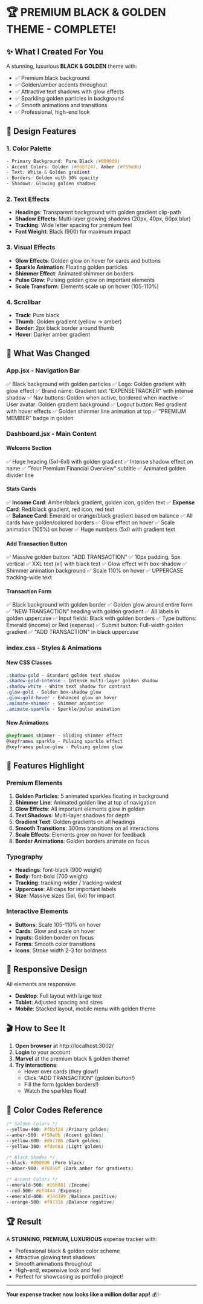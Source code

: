 # 🏆 PREMIUM BLACK & GOLDEN THEME - COMPLETE!

## ✨ What I Created For You

A stunning, luxurious **BLACK & GOLDEN** theme with:
- ✅ Premium black background
- ✅ Golden/amber accents throughout
- ✅ Attractive text shadows with glow effects
- ✅ Sparkling golden particles in background
- ✅ Smooth animations and transitions
- ✅ Professional, high-end look

## 🎨 Design Features

### 1. **Color Palette**
```css
- Primary Background: Pure Black (#000000)
- Accent Colors: Golden (#fbbf24), Amber (#f59e0b)
- Text: White & Golden gradient
- Borders: Golden with 30% opacity
- Shadows: Glowing golden shadows
```

### 2. **Text Effects**
- **Headings**: Transparent background with golden gradient clip-path
- **Shadow Effects**: Multi-layer glowing shadows (20px, 40px, 60px blur)
- **Tracking**: Wide letter spacing for premium feel
- **Font Weight**: Black (900) for maximum impact

### 3. **Visual Effects**
- **Glow Effects**: Golden glow on hover for cards and buttons
- **Sparkle Animation**: Floating golden particles
- **Shimmer Effect**: Animated shimmer on borders
- **Pulse Glow**: Pulsing golden glow on important elements
- **Scale Transform**: Elements scale up on hover (105-110%)

### 4. **Scrollbar**
- **Track**: Pure black
- **Thumb**: Golden gradient (yellow → amber)
- **Border**: 2px black border around thumb
- **Hover**: Darker amber gradient

## 🎯 What Was Changed

### **App.jsx** - Navigation Bar
✅ Black background with golden particles
✅ Logo: Golden gradient with glow effect
✅ Brand name: Gradient text "EXPENSETRACKER" with intense shadow
✅ Nav buttons: Golden when active, bordered when inactive
✅ User avatar: Golden gradient background
✅ Logout button: Red gradient with hover effects
✅ Golden shimmer line animation at top
✅ "PREMIUM MEMBER" badge in golden

### **Dashboard.jsx** - Main Content

#### Welcome Section
✅ Huge heading (5xl-6xl) with golden gradient
✅ Intense shadow effect on name
✅ "Your Premium Financial Overview" subtitle
✅ Animated golden divider line

#### Stats Cards
✅ **Income Card**: Amber/black gradient, golden icon, golden text
✅ **Expense Card**: Red/black gradient, red icon, red text  
✅ **Balance Card**: Emerald or orange/black gradient based on balance
✅ All cards have golden/colored borders
✅ Glow effect on hover
✅ Scale animation (105%) on hover
✅ Huge numbers (5xl) with gradient text

#### Add Transaction Button
✅ Massive golden button: "ADD TRANSACTION"
✅ 10px padding, 5px vertical
✅ XXL text (xl) with black text
✅ Glow effect with box-shadow
✅ Shimmer animation background
✅ Scale 110% on hover
✅ UPPERCASE tracking-wide text

#### Transaction Form
✅ Black background with golden border
✅ Golden glow around entire form
✅ "NEW TRANSACTION" heading with golden gradient
✅ All labels in golden uppercase
✅ Input fields: Black with golden borders
✅ Type buttons: Emerald (income) or Red (expense)
✅ Submit button: Full-width golden gradient
✅ "ADD TRANSACTION" in black uppercase

### **index.css** - Styles & Animations

#### New CSS Classes
```css
.shadow-gold - Standard golden text shadow
.shadow-gold-intense - Intense multi-layer golden shadow
.shadow-white - White text shadow for contrast
.glow-gold - Golden box-shadow glow
.glow-gold-hover - Enhanced glow on hover
.animate-shimmer - Shimmer animation
.animate-sparkle - Sparkle/pulse animation
```

#### New Animations
```css
@keyframes shimmer - Sliding shimmer effect
@keyframes sparkle - Pulsing sparkle effect
@keyframes pulse-glow - Pulsing golden glow
```

## 🚀 Features Highlight

### Premium Elements
1. **Golden Particles**: 5 animated sparkles floating in background
2. **Shimmer Line**: Animated golden line at top of navigation
3. **Glow Effects**: All important elements glow in golden
4. **Text Shadows**: Multi-layer shadows for depth
5. **Gradient Text**: Golden gradients on all headings
6. **Smooth Transitions**: 300ms transitions on all interactions
7. **Scale Effects**: Elements grow on hover for feedback
8. **Border Animations**: Golden borders animate on focus

### Typography
- **Headings**: font-black (900 weight)
- **Body**: font-bold (700 weight)
- **Tracking**: tracking-wider / tracking-widest
- **Uppercase**: All caps for important labels
- **Size**: Massive sizes (5xl, 6xl) for impact

### Interactive Elements
- **Buttons**: Scale 105-110% on hover
- **Cards**: Glow and scale on hover
- **Inputs**: Golden border on focus
- **Forms**: Smooth color transitions
- **Icons**: Stroke width 2-3 for boldness

## 📱 Responsive Design

All elements are responsive:
- **Desktop**: Full layout with large text
- **Tablet**: Adjusted spacing and sizes
- **Mobile**: Stacked layout, mobile menu with golden theme

## 🎬 How to See It

1. **Open browser** at http://localhost:3002/
2. **Login** to your account
3. **Marvel** at the premium black & golden theme!
4. **Try interactions**:
   - Hover over cards (they glow!)
   - Click "ADD TRANSACTION" (golden button!)
   - Fill the form (golden borders!)
   - Watch the sparkles float!

## 🎨 Color Codes Reference

```css
/* Golden Colors */
--yellow-400: #fbbf24 (Primary golden)
--amber-500: #f59e0b (Accent golden)
--yellow-600: #d97706 (Dark golden)
--yellow-300: #fde68a (Light golden)

/* Black Shades */
--black: #000000 (Pure black)
--amber-900: #78350f (Dark amber for gradients)

/* Accent Colors */
--emerald-500: #10b981 (Income)
--red-500: #ef4444 (Expense)
--emerald-400: #34d399 (Balance positive)
--orange-500: #f97316 (Balance negative)
```

## 🏆 Result

A **STUNNING, PREMIUM, LUXURIOUS** expense tracker with:
- Professional black & golden color scheme
- Attractive glowing text shadows
- Smooth animations throughout
- High-end, expensive look and feel
- Perfect for showcasing as portfolio project!

---

**Your expense tracker now looks like a million dollar app!** 💰✨
